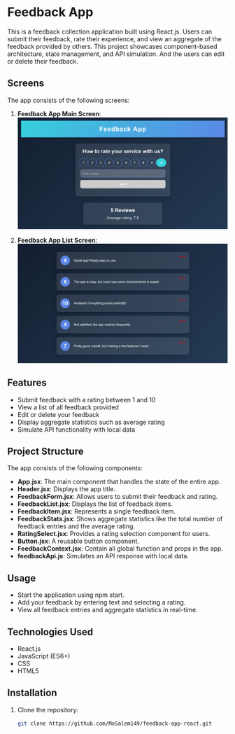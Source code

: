 # Feedback App

This is a feedback collection application built using React.js. Users can submit their feedback, rate their experience, and view an aggregate of the feedback provided by others. This project showcases component-based architecture, state management, and API simulation. And the users can edit or delete their feedback.

## Screens

The app consists of the following screens:

1. **Feedback App Main Screen**:
   ![Feedback App Main Screen](screens/feedback-app-main-screen.png)

2. **Feedback App List Screen**:
   ![Feedback App List Screen](screens/feedback-app-list-screen.png)

## Features

- Submit feedback with a rating between 1 and 10
- View a list of all feedback provided
- Edit or delete your feedback
- Display aggregate statistics such as average rating
- Simulate API functionality with local data

## Project Structure

The app consists of the following components:

- **App.jsx**: The main component that handles the state of the entire app.
- **Header.jsx**: Displays the app title.
- **FeedbackForm.jsx**: Allows users to submit their feedback and rating.
- **FeedbackList.jsx**: Displays the list of feedback items.
- **FeedbackItem.jsx**: Represents a single feedback item.
- **FeedbackStats.jsx**: Shows aggregate statistics like the total number of feedback entries and the average rating.
- **RatingSelect.jsx**: Provides a rating selection component for users.
- **Button.jsx**: A reusable button component.
- **FeedbackContext.jsx**: Contain all global function and props in the app.
- **feedbackApi.js**: Simulates an API response with local data.

## Usage

- Start the application using npm start.
- Add your feedback by entering text and selecting a rating.
- View all feedback entries and aggregate statistics in real-time.

## Technologies Used

- React.js
- JavaScript (ES6+)
- CSS
- HTML5

## Installation

1. Clone the repository:
   ```bash
   git clone https://github.com/MoSalem149/feedback-app-react.git
   ```
